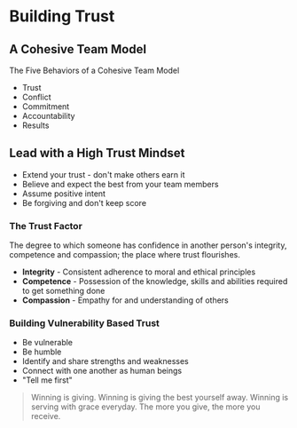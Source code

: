 # Building Trust

## A Cohesive Team Model

The Five Behaviors of a Cohesive Team Model

- Trust
- Conflict
- Commitment
- Accountability
- Results

## Lead with a High Trust Mindset

- Extend your trust - don't make others earn it
- Believe and expect the best from your team members
- Assume positive intent
- Be forgiving and don't keep score

### The Trust Factor

The degree to which someone has confidence in another person's integrity, competence and compassion; the place where trust flourishes.

- **Integrity** - Consistent adherence to moral and ethical principles
- **Competence** - Possession of the knowledge, skills and abilities required to get something done
- **Compassion** - Empathy for and understanding of others

### Building Vulnerability Based Trust

- Be vulnerable
- Be humble
- Identify and share strengths and weaknesses
- Connect with one another as human beings
- "Tell me first"

> Winning is giving. Winning is giving the best yourself away. Winning is serving with grace everyday. The more you give, the more you receive.
